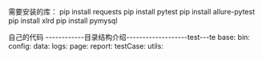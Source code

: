 需要安装的库：
pip install requests
pip install pytest
pip install allure-pytest
pip install xlrd
pip install pymysql

自己的代码
------------目录结构介绍-------------------test---te
base:
bin:
config:
data:
logs:
page:
report:
testCase:
utils:
